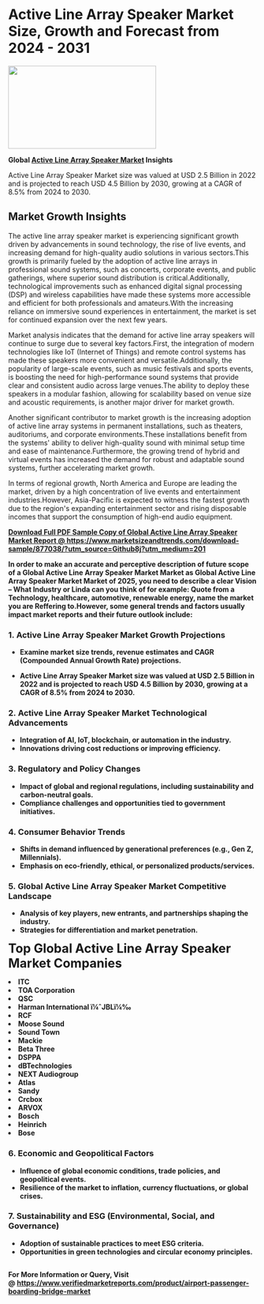 <H1>Active Line Array Speaker Market Size, Growth and Forecast from 2024 - 2031</H1><img class="aligncenter size-medium wp-image-584254" src="https://thirdeyenews.in/wp-content/uploads/2024/09/Global-Market-Research-300x168.jpeg" alt="" width="300" height="168" /><p><strong>Global&nbsp;<a href="https://www.marketsizeandtrends.com/download-sample/877038/?utm_source=Github8j?utm_medium=201">Active Line Array Speaker Market</a> Insights</strong></p><p>Active Line Array Speaker Market size was valued at USD 2.5 Billion in 2022 and is projected to reach USD 4.5 Billion by 2030, growing at a CAGR of 8.5% from 2024 to 2030.</p><p><h2>Market Growth Insights</h2> <p>The active line array speaker market is experiencing significant growth driven by advancements in sound technology, the rise of live events, and increasing demand for high-quality audio solutions in various sectors.This growth is primarily fueled by the adoption of active line arrays in professional sound systems, such as concerts, corporate events, and public gatherings, where superior sound distribution is critical.Additionally, technological improvements such as enhanced digital signal processing (DSP) and wireless capabilities have made these systems more accessible and efficient for both professionals and amateurs.With the increasing reliance on immersive sound experiences in entertainment, the market is set for continued expansion over the next few years.</p> <p><strong><a href="#"></a></strong></p> <p>Market analysis indicates that the demand for active line array speakers will continue to surge due to several key factors.First, the integration of modern technologies like IoT (Internet of Things) and remote control systems has made these speakers more convenient and versatile.Additionally, the popularity of large-scale events, such as music festivals and sports events, is boosting the need for high-performance sound systems that provide clear and consistent audio across large venues.The ability to deploy these speakers in a modular fashion, allowing for scalability based on venue size and acoustic requirements, is another major driver for market growth.</p> <p>Another significant contributor to market growth is the increasing adoption of active line array systems in permanent installations, such as theaters, auditoriums, and corporate environments.These installations benefit from the systems' ability to deliver high-quality sound with minimal setup time and ease of maintenance.Furthermore, the growing trend of hybrid and virtual events has increased the demand for robust and adaptable sound systems, further accelerating market growth.</p> <p>In terms of regional growth, North America and Europe are leading the market, driven by a high concentration of live events and entertainment industries.However, Asia-Pacific is expected to witness the fastest growth due to the region's expanding entertainment sector and rising disposable incomes that support the consumption of high-end audio equipment.</p> <p><strong><a href="#"></p><p><span class=""><strong>Download Full PDF Sample Copy of Global Active Line Array Speaker Market Report</strong> @ <a href="https://www.marketsizeandtrends.com/download-sample/877038/?utm_source=Github8j?utm_medium=201" target="_blank">https://www.marketsizeandtrends.com/download-sample/877038/?utm_source=Github8j?utm_medium=201</a></span></p><p>In order to make an accurate and perceptive description of future scope of a Global&nbsp;Active Line Array Speaker Market Market as Global&nbsp;Active Line Array Speaker Market Market of 2025, you need to describe a clear Vision &ndash; What Industry or Linda can you think of for example: Quote from a Technology, healthcare, automotive, renewable energy, name the market you are Reffering to.However, some general trends and factors usually impact market reports and their future outlook include:</p><h3>1.&nbsp;<strong>Active Line Array Speaker Market Growth Projections</strong></h3><ul><li>Examine market size trends, revenue estimates and CAGR (Compounded Annual Growth Rate) projections.</li><li><p>Active Line Array Speaker Market size was valued at USD 2.5 Billion in 2022 and is projected to reach USD 4.5 Billion by 2030, growing at a CAGR of 8.5% from 2024 to 2030.</p></li></ul><h3>2.&nbsp;<strong>Active Line Array Speaker Market Technological Advancements</strong></h3><ul><li>Integration of AI, IoT, blockchain, or automation in the industry.</li><li>Innovations driving cost reductions or improving efficiency.</li></ul><h3>3.&nbsp;<strong>Regulatory and Policy Changes</strong></h3><ul><li>Impact of global and regional regulations, including sustainability and carbon-neutral goals.</li><li>Compliance challenges and opportunities tied to government initiatives.</li></ul><h3>4.&nbsp;<strong>Consumer Behavior Trends</strong></h3><ul><li>Shifts in demand influenced by generational preferences (e.g., Gen Z, Millennials).</li><li>Emphasis on eco-friendly, ethical, or personalized products/services.</li></ul><h3>5.&nbsp;<strong>Global Active Line Array Speaker Market Competitive Landscape</strong></h3><ul><li>Analysis of key players, new entrants, and partnerships shaping the industry.</li><li>Strategies for differentiation and market penetration.</li></ul><p data-pm-slice="1 1 []"><span style="color: inherit; font-family: inherit; font-size: 25px;">Top Global Active Line Array Speaker Market Companies</span></p><div class="" data-test-id=""><p><li>ITC</li><li> TOA Corporation</li><li> QSC</li><li> Harman International ï¼ˆJBLï¼‰</li><li> RCF</li><li> Moose Sound</li><li> Sound Town</li><li> Mackie</li><li> Beta Three</li><li> DSPPA</li><li> dBTechnologies</li><li> NEXT Audiogroup</li><li> Atlas</li><li> Sandy</li><li> Crcbox</li><li> ARVOX</li><li> Bosch</li><li> Heinrich</li><li> Bose</li></p></div><h3>6.&nbsp;<strong>Economic and Geopolitical Factors</strong></h3><ul><li>Influence of global economic conditions, trade policies, and geopolitical events.</li><li>Resilience of the market to inflation, currency fluctuations, or global crises.</li></ul><h3>7.&nbsp;<strong>Sustainability and ESG (Environmental, Social, and Governance)</strong></h3><ul><li>Adoption of sustainable practices to meet ESG criteria.</li><li>Opportunities in green technologies and circular economy principles.</li></ul><h2><strong style="font-size: 14px;">For More Information or Query, Visit @&nbsp;</strong><a style="background-color: #ffffff; font-size: 14px;" href="https://www.marketsizeandtrends.com/report/active-line-array-speaker-market/" target="_blank">https://www.verifiedmarketreports.com/product/airport-passenger-boarding-bridge-market</a></h2>